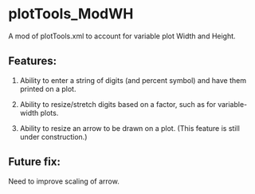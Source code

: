 # plotTools_ModWH
A mod of plotTools.xml to account for variable plot Width and Height.

## Features:

1) Ability to enter a string of digits (and percent symbol) and have them printed on a plot.

2) Ability to resize/stretch digits based on a factor, such as for variable-width plots.

3) Ability to resize an arrow to be drawn on a plot. (This feature is still under construction.)

## Future fix:

Need to improve scaling of arrow.
